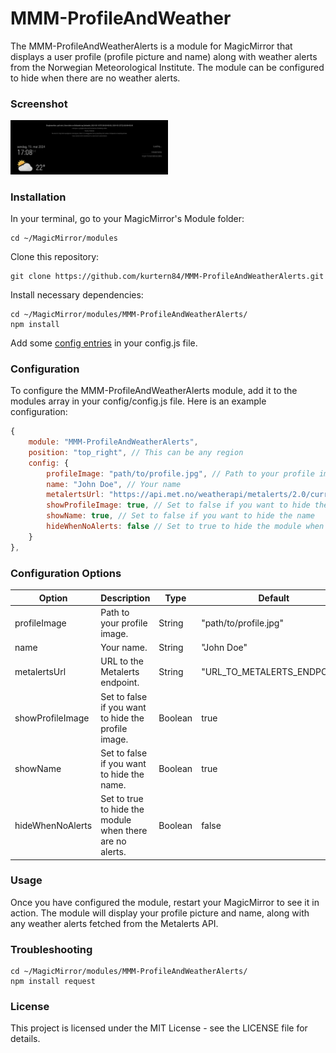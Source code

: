 # MMM-ProfileAndWeather
The MMM-ProfileAndWeatherAlerts is a module for MagicMirror that displays a user profile (profile picture and name) along with weather alerts from the Norwegian Meteorological Institute. The module can be configured to hide when there are no weather alerts.

### Screenshot


<img style="flat: left; width: 50%;" src="screenshot.png">

### Installation

In your terminal, go to your MagicMirror's Module folder:

```
cd ~/MagicMirror/modules
```

Clone this repository:

```
git clone https://github.com/kurtern84/MMM-ProfileAndWeatherAlerts.git
```

Install necessary dependencies:

```
cd ~/MagicMirror/modules/MMM-ProfileAndWeatherAlerts/
npm install
```

Add some [config entries](#configuration) in your config.js file. 

### Configuration
To configure the MMM-ProfileAndWeatherAlerts module, add it to the modules array in your config/config.js file. Here is an example configuration:

```javascript
{
    module: "MMM-ProfileAndWeatherAlerts",
    position: "top_right", // This can be any region
    config: {
        profileImage: "path/to/profile.jpg", // Path to your profile image
        name: "John Doe", // Your name
        metalertsUrl: "https://api.met.no/weatherapi/metalerts/2.0/current.json?lat=60.67659&lon=10.81997)", // URL to the Metalerts endpoint
        showProfileImage: true, // Set to false if you want to hide the profile image
        showName: true, // Set to false if you want to hide the name
        hideWhenNoAlerts: false // Set to true to hide the module when there are no alerts
    }
},

```
### Configuration Options
|Option|Description|Type|Default|
|------|-----------|----|-------|
|profileImage|Path to your profile image.|String|"path/to/profile.jpg"|
|name|Your name.|String|"John Doe"|
|metalertsUrl|URL to the Metalerts endpoint.|String|"URL_TO_METALERTS_ENDPOINT"|
|showProfileImage|Set to false if you want to hide the profile image.|Boolean|true|
|showName|Set to false if you want to hide the name.|Boolean| true|
|hideWhenNoAlerts|Set to true to hide the module when there are no alerts.|Boolean|false|

### Usage
Once you have configured the module, restart your MagicMirror to see it in action. The module will display your profile picture and name, along with any weather alerts fetched from the Metalerts API.

### Troubleshooting
```
cd ~/MagicMirror/modules/MMM-ProfileAndWeatherAlerts/
npm install request

```
### License
This project is licensed under the MIT License - see the LICENSE file for details.

